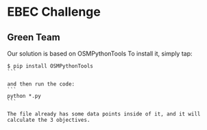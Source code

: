 # EBEC Challenge
## Green Team

Our solution is based on OSMPythonTools
To install it, simply tap:
````
$ pip install OSMPythonTools
```

and then run the code:
```
python *.py
```

The file already has some data points inside of it, and it will calculate the 3 objectives.